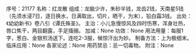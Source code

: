 序号：21177
名称：红龙散
组成：龙脑少许，朱砂半钱，龙齿2钱，天南星5钱（先须水浸7日，逐日换水，日满取出，切片，晒干，为末），铅白霜3钱。
出处：《幼幼新书》卷八引《谭氏殊圣》。
主治：小儿急慢惊风及四时伤寒，浑身壮热，唇口焦干，两目翻露，手足搐搦。
加减：None
功效：None
用法用量：每服1字，葱白、金银煎汤送下。连吃2-3服，候惊汗出为妙。
制备方法：上为极细末。
临床应用：None
各家论述：None
用药禁忌：忌一切毒物。
附注：None
